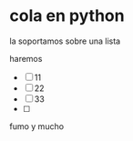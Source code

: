 # cola en python

la soportamos sobre una lista

haremos 

- [ ] 11
- [ ] 22
- [ ] 33
- [ ] 

fumo y mucho
